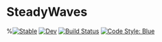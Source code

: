 # SteadyWaves

%[![Stable](https://img.shields.io/badge/docs-stable-blue.svg)](https://mcpaprota.github.io/SteadyWaves.jl/stable/)
[![Dev](https://img.shields.io/badge/docs-dev-blue.svg)](https://mcpaprota.github.io/SteadyWaves.jl/dev/)
[![Build Status](https://github.com/mcpaprota/SteadyWaves.jl/actions/workflows/CI.yml/badge.svg?branch=master)](https://github.com/mcpaprota/SteadyWaves.jl/actions/workflows/CI.yml?query=branch%3Amaster)
[![Code Style: Blue](https://img.shields.io/badge/code%20style-blue-4495d1.svg)](https://github.com/JuliaDiff/BlueStyle)
